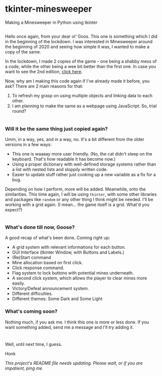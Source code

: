 # tkinter-minesweeper
 Making a Minesweeper in Python using tkinter

## 
Hello once again, from your dear ol' Goos. This one is something which I did in the beginning of the lockdown. I was interested in Minesweeper around the beginning of 2020 and seeing how simple it was, I wanted to make a copy of the same. 

In the lockdown, I made 2 copies of the game - one being a shabby mess of a code, while the other being a wee bit better than the first one. In case you want to see the 2nd edition, [click here](https://pastebin.com/mmze0P8E).

Now, why am I making this code again if I've already made it before, you ask? There are 2 main reasons for that:
1. To refresh my grasp on using multiple objects and linking data to each other.
2. I am planning to make the same as a webpage using JavaScript. So, trial round?

#
### Will it be the same thing just copied again?
Umm, in a way, yes, and in a way, no. It's a bit different from the older versions in a few ways:
- This one is waaaay more user friendly. (No, the cat didn't sleep on the keyboard. That's how readable it has become now.)
- Using a proper dictionary with well-defined storage systems rather than a list with nested lists and sloppily written code.
- Easier to update stuff rather just cooking up a new variable as a fix for a bug.

Depending on how I perform, more will be added. Meanwhile, onto the similarities. This time again, I will be using `tkinter`, with some other libraries and packages like `random` or any other thing I think might be needed. I'll be working with a grid again. (I mean... the game itself is a grid. What'd you expect?)

#
### What's done till now, Goose?
A good recap of what's been done. Coming right up:
- A grid system with relevant informations for each button.
- GUI Interface (tkinter Window, with Buttons and Labels.)
- (Re)Start command
- Mine allocation based on first click.
- Click response command.
- Flag system to lock buttons with potential mines underneath.
- A second click system, which allows the player to clear mines more easily.
- Victory/Defeat announcement system.
- Different difficulties.
- Different themes: Some Dark and Some Light 

### What's coming soon?
Nothing much, if you ask me. I think this one is more or less done. If you want something added, send me a message and I'll try adding it.

#
Well, until next time, I guess.

Honk

*This project's README file needs updating. Please wait, or if you are impatient, ping me* 

